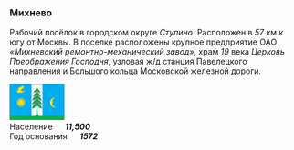 <!--2023-03-26 11:12:44-->
### Михнево
Рабочий посёлок в городском округе *Ступино*. Расположен в *57* км к югу от Москвы.
В поселке расположены крупное предприятие ОАО *«Михневский ремонтно-механический завод»*,
храм *19* века *Церковь Преображения Господня*, 
узловая ж/д станция Павелецкого направления и Большого кольца Московской железной дороги.

<img src="./Mikhnevo.png" width="96px"><br>
Население &emsp; ***11,500*** &emsp;<br>
Год&nbsp;основания &emsp; ***1572***



